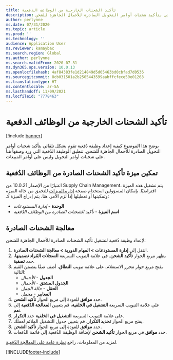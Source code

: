 ```yaml
---
title: تأكيد الشحنات الخارجية من الوظائف الدفعية
description: يوضح هذا الموضوع كيفية إعداد وظيفة دُفعية تقوم بشكل تلقائي بتأكيد شحنات أوامر التحويل الصادرة للأحمال الجاهزة للشحن.
author: perlynne
ms.date: 07/31/2020
ms.topic: article
ms.prod: ''
ms.technology: ''
audience: Application User
ms.reviewer: kamaybac
ms.search.region: Global
ms.author: perlynne
ms.search.validFrom: 2020-07-31
ms.dyn365.ops.version: 10.0.13
ms.openlocfilehash: 4af84383fe1d214849d5d05463bd0cbfad7d0536
ms.sourcegitcommit: 8cb031501a2b2505443599aabffcfece50e01263
ms.translationtype: HT
ms.contentlocale: ar-SA
ms.lasthandoff: 11/09/2021
ms.locfileid: "7778463"
---
```

# <a name="confirm-outbound-shipments-from-batch-jobs"></a>تأكيد الشحنات الخارجية من الوظائف الدفعية

[!include [banner](../includes/banner.md)]

يوضح هذا الموضوع كيفية إعداد وظيفة دُفعية تقوم بشكل تلقائي بتأكيد شحنات أوامر التحويل الصادرة للأحمال الجاهزة للشحن. تنطبق الوظيفة الدُفعية التي ورد وصفها هنا على شحنات أوامر التحويل وليس على أوامر المبيعات.

## <a name="enable-the-confirm-outbound-shipments-from-batch-jobs-feature"></a>تمكين ميزة تأكيد الشحنات الصادرة من الوظائف الدُفعية

اعتبارًا من الإصدار 10.0.21 من Supply Chain Management، يتم تشغيل هذه الميزة افتراضيًا. بإمكان المسؤولين استخدام صفحة [إدارة الميزات](../../fin-ops-core/fin-ops/get-started/feature-management/feature-management-overview.md) للتحقق من حالة الميزة وتمكينها أو تعطيلها إذا لزم الأمر. هنا، يتم إدراج الميزة كـ:

- **الوحدة** - *إدارة المستودعات*
- **اسم الميزة** - *تأكيد الشحنات الصادرة من الوظائف الدُفعية*

## <a name="process-outbound-shipments"></a>معالجة الشحنات الصادرة

لإعداد وظيفة دُفعية لتشغيل تأكيد الشحنات الصادرة للأحمال الجاهزة للشحن:

1. انتقل إلى **إدارة المستودعات‬ \> المهام الدورية \> معالجة الشحنات الصادرة**.
1. يظهر مربع الحوار **تأكيد الشحن**. في علامة التبويب السريعة **السجلات المُراد تضمينها**، حدد **تصفية**.
1. يفتح مربع حوار محرر الاستعلام. على علامة تبويب **النطاق**، أضف صفًا يتضمن القيم التالية:
    - **الجدول** - *الأحمال*
    - **الجدول المشتق** - *الأحمال*
    - **الحقل** - *حالة الحِمل*
    - **المعايير** - *محمل‬*
1. حدد **موافق** للعودة إلى مربع الحوار **تأكيد الشحن**.
1. على علامة التبويب السريعة **التشغيل في الخلفية**، قم بتعيين **المعالجة الدُفعية‬** إلى **نعم**.
1. على علامة التبويب السريعة **التشغيل في الخلفية** حدد **التكرار**.
1. يفتح مربع الحوار **تحديد التكرار**. قم بتعيين جدول التشغيل الملائم لعملك.
1. حدد **موافق** للعودة إلى مربع الحوار **تأكيد الشحن**.
1. حدد **موافق** في مربع الحوار **تأكيد الشحن** لإضافة الوظيفة الدُفعية إلى قائمة الدُفعات.

لمزيد من المعلومات، راجع [نظرة عامة على المعالجة الدُفعية](../../fin-ops-core/dev-itpro/sysadmin/batch-processing-overview.md).


[!INCLUDE[footer-include](../../includes/footer-banner.md)]